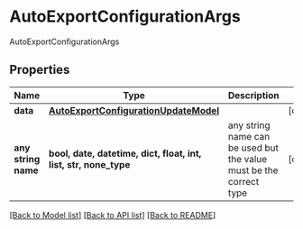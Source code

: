 # AutoExportConfigurationArgs

AutoExportConfigurationArgs

## Properties
Name | Type | Description | Notes
------------ | ------------- | ------------- | -------------
**data** | [**AutoExportConfigurationUpdateModel**](AutoExportConfigurationUpdateModel.md) |  | [optional] 
**any string name** | **bool, date, datetime, dict, float, int, list, str, none_type** | any string name can be used but the value must be the correct type | [optional]

[[Back to Model list]](../README.md#documentation-for-models) [[Back to API list]](../README.md#documentation-for-api-endpoints) [[Back to README]](../README.md)


